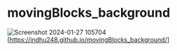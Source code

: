 <h1>movingBlocks_background</h1>

![Screenshot 2024-01-27 105704](https://github.com/Indhu248/movingBlocks_background/assets/81157199/c6c4256d-e76b-4708-a627-87edb9bd0c4c)[https://indhu248.github.io/movingBlocks_background/]
